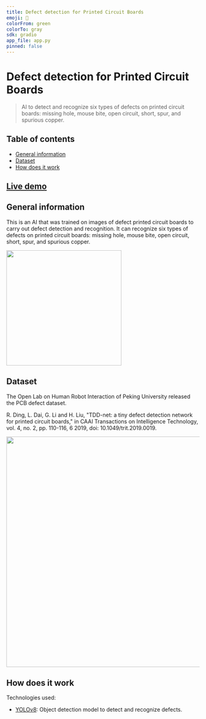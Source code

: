 ```yaml
---
title: Defect detection for Printed Circuit Boards
emoji: 🔌
colorFrom: green
colorTo: gray
sdk: gradio
app_file: app.py
pinned: false
---
```


# Defect detection for Printed Circuit Boards

> AI to detect and recognize six types of defects on printed circuit boards: missing hole, mouse bite, open circuit, short, spur, and spurious copper.

## Table of contents

- [General information](#general-information)
- [Dataset](#dataset)
- [How does it work](#how-does-it-work)

## [Live demo](https://huggingface.co/spaces/itsyoboieltr/pcb)

## General information

This is an AI that was trained on images of defect printed circuit boards to carry out defect detection and recognition. It can recognize six types of defects on printed circuit boards: missing hole, mouse bite, open circuit, short, spur, and spurious copper.

<img width="300" src="https://user-images.githubusercontent.com/72046715/227010274-b40565a4-787e-471f-813f-385a8b80aa51.jpg">

## Dataset

The Open Lab on Human Robot Interaction of Peking University released the PCB defect dataset.

R. Ding, L. Dai, G. Li and H. Liu, "TDD-net: a tiny defect detection network for printed circuit boards," in CAAI Transactions on Intelligence Technology, vol. 4, no. 2, pp. 110-116, 6 2019, doi: 10.1049/trit.2019.0019.

<img width="600" src="https://user-images.githubusercontent.com/72046715/227010391-b3738ad7-a5d5-45cc-a97e-7c7f75b795cf.png">

## How does it work

Technologies used:

- [YOLOv8](https://github.com/ultralytics/ultralytics): Object detection model to detect and recognize defects.

